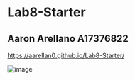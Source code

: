 # Lab8-Starter
## Aaron Arellano A17376822
https://aarellan0.github.io/Lab8-Starter/

![image](pwg.png)
